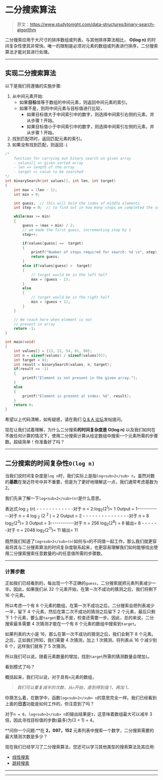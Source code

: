 # 二分搜索算法

> 原文：<https://www.studytonight.com/data-structures/binary-search-algorithm>

二分搜索应用于大尺寸的排序数组或列表。与其他排序算法相比， **O(log n)** 的时间复杂性使其非常快。唯一的限制是必须对元素的数组或列表进行排序，二分搜索算法才能对其进行处理。

* * *

## 实现二分搜索算法

以下是我们将遵循的实施步骤:

1.  从中间元素开始:
    *   如果**目标**值等于数组的中间元素，则返回中间元素的索引。
    *   如果不是，则将中间元素与目标值进行比较，
        *   如果目标值大于中间索引中的数字，则选择中间索引右侧的元素，并从步骤 1 开始。
        *   如果目标值小于中间索引中的数字，则选择中间索引左侧的元素，并从步骤 1 开始。
2.  找到匹配项时，返回匹配元素的索引。
3.  如果没有找到匹配，则返回`-1`

```cpp
/*
    function for carrying out binary search on given array
    - values[] => given sorted array
    - len => length of the array
    - target => value to be searched
*/
int binarySearch(int values[], int len, int target)
{
    int max = (len - 1);
    int min = 0;

    int guess;  // this will hold the index of middle elements
    int step = 0;  // to find out in how many steps we completed the search

    while(max >= min)
    {
        guess = (max + min) / 2;
        // we made the first guess, incrementing step by 1
        step++;

        if(values[guess] ==  target)
        {
            printf("Number of steps required for search: %d \n", step);
            return guess;
        }
        else if(values[guess] >  target) 
        {
            // target would be in the left half
            max = (guess - 1);
        }
        else
        {
            // target would be in the right half
            min = (guess + 1);
        }
    }

    // We reach here when element is not 
    // present in array
    return -1;
}

int main(void)
{
    int values[] = {13, 21, 54, 81, 90};
    int n = sizeof(values) / sizeof(values[0]);
    int target = 81;
    int result = binarySearch(values, n, target);
    if(result == -1)
    {  
        printf("Element is not present in the given array.");
    }
    else
    {
        printf("Element is present at index: %d", result);
    }
    return 0;
}
```

希望以上代码清晰，如有疑惑，请在我们 [Q & A 论坛](/studyroom/)发帖提问。

现在让我们试着理解，为什么二分搜索**的时间复杂度是 O(log n)** 以及我们如何在不做任何计算的情况下，使用二分搜索计算从给定数组中搜索一个元素所需的步骤数。超级简单！你准备好了吗？

* * *

## 二分搜索的时间复杂性`O(log n)`

当我们说时间复杂度是`log n`时，我们实际上是指`log<sub>2</sub> n`，虽然对数的**基数**在渐近符号中并不重要，但是为了更好地理解这一点，我们通常考虑基数为 2。

我们先来了解一下`log<sub>2</sub>(n)`是什么意思。

表达式:log <sub>2</sub> (n) - - - - - - - - - - - -对于 n = 2:log<sub>2</sub>(2<sup>1</sup>)= 1 Output = 1------------对于 n = 4 log <sub>2</sub> (2 <sup>2</sup> ) = 2 Output = 2 - - - - - - - - - - - - - - -对于 n = 8 log<sub>2</sub>(2<sup>3</sup>)= 3 Output = 3------------对于 n = 256 log<sub>2</sub>(2<sup>8</sup>) = 8 输出= 8 - - - - - -对于 n = 2048 log<sub>2</sub>(2<sup>11</sup>)= 11 输出= 11

既然我们知道了`log<sub>2</sub>(n)`如何与`n`的不同值一起工作，那么我们就更容易将其与二分搜索算法的时间复杂度联系起来，也更容易理解我们如何能够找出使用二分搜索搜索任意数量的`n`的任意值所需的步骤数。

* * *

### 计算步数

正如我们已经看到的，每出现一个不正确的`guess`，二分搜索就把元素列表减少一半。因此，如果我们从 32 个元素开始，在第一次不成功的猜测之后，我们将剩下 16 个元素。

所以考虑一个有 8 个元素的数组，在第一次不成功之后，二分搜索会把列表减少一半，留下 4 个元素，然后在第二次不成功的猜测之后留下 2 个元素，最后只剩下 1 个元素，要么是`target`要么不是，检查还需要一步。因此，总的来说，二分搜索最多需要 4 次猜测才能在一个有 8 个元素的数组中搜索到`target`。

如果列表的大小是 16，那么在第一次不成功的猜测之后，我们会剩下 8 个元素。之后，正如我们所知，我们需要 4 次猜测，加上 1 次猜测，将列表从 16 个减少到 8 个，这样我们就有了 5 次猜测。

所以我们可以说，随着元素数量的增加，找到`target`所需的猜测数量会增加`1`。

看到模式了吗？

概括起来，我们可以说，对于具有`n`元素的数组，

> *我们可以重复减半的次数，从`n`开始，直到得到值 1，再加 1。*

你猜怎么着，在数学中，函数`log<sub>2</sub> n`的意思完全一样。我们已经看到上面的**日志**功能是如何工作的，你注意到了吗？

对于`n = 8`，`log<sub>2</sub> n`的输出结果是`3`，这意味着数组最大可以减半 3 倍，因此寻找目标值的步数(最多)为(3 + 1) = 4。

**问你一个问题:**在 **2，097，152** 元素列表中搜索一个数字，二分搜索需要的最大猜测次数是多少？

现在我们已经学习了二分搜索算法，您还可以学习其他类型的搜索算法及其应用:

*   [线性搜索](linear-search-algorithm)
*   [跳转搜索](jump-search-algorithm)

* * *

* * *